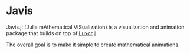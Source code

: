 # Javis

Javis.jl (Julia mAthematical VISualization) is a visualization and animation package that builds on top of [Luxor.jl](https://github.com/JuliaGraphics/Luxor.jl)

The overall goal is to make it simple to create mathematical animations. 

